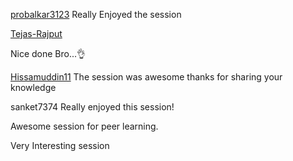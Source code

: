 [probalkar3123](http://github.com/probalkar3123) 
Really Enjoyed the session

[Tejas-Rajput](https://github.com/Tejas-Rajput)

Nice done Bro...👌

[Hissamuddin11](http://github.com/Hissamuddin11)
The session was awesome thanks for sharing your knowledge 


sanket7374
Really enjoyed this session!

Awesome session for peer learning.

Very Interesting session


